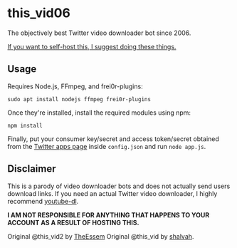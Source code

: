 # this_vid06
The objectively best Twitter video downloader bot since 2006.

[If you want to self-host this, I suggest doing these things.](https://twitter.com/TheEssem/status/1179800410120474625)

## Usage
Requires Node.js, FFmpeg, and frei0r-plugins:

```shell
sudo apt install nodejs ffmpeg frei0r-plugins
```

Once they're installed, install the required modules using npm:
```shell
npm install
```

Finally, put your consumer key/secret and access token/secret obtained from the [Twitter apps page](https://developer.twitter.com/apps) inside `config.json` and run `node app.js`.

## Disclaimer
This is a parody of video downloader bots and does not actually send users download links. If you need an actual Twitter video downloader, I highly recommend [youtube-dl](http://ytdl-org.github.io/youtube-dl/).

**I AM NOT RESPONSIBLE FOR ANYTHING THAT HAPPENS TO YOUR ACCOUNT AS A RESULT OF HOSTING THIS.**

Original @this_vid2 by [TheEssem](https://github.com/TheEssem/this_vid2)
Original @this_vid by [shalvah](https://twitter.com/theshalvah).
